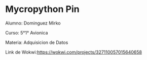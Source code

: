 # Mycropython Pin


Alumno: Dominguez Mirko

Curso: 5°1° Avionica

Materia: Adquisicion de Datos

Link de Wokwi:https://wokwi.com/projects/327110057015640658
